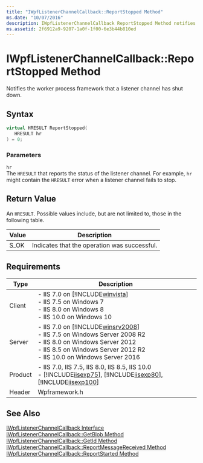 ```yaml
---
title: "IWpfListenerChannelCallback::ReportStopped Method"
ms.date: "10/07/2016"
description: IWpfListenerChannelCallback ReportStopped Method notifies the worker process framework that a listener channel has shut down.
ms.assetid: 2f6912a9-9207-1a0f-1f00-6e3b44b810ed
---
```

# IWpfListenerChannelCallback::ReportStopped Method
Notifies the worker process framework that a listener channel has shut down.  
  
## Syntax  
  
```cpp  
virtual HRESULT ReportStopped(  
   HRESULT hr  
) = 0;  
```  
  
### Parameters  
 `hr`  
 The `HRESULT` that reports the status of the listener channel. For example, `hr` might contain the `HRESULT` error when a listener channel fails to stop.  
  
## Return Value  
 An `HRESULT`. Possible values include, but are not limited to, those in the following table.  
  
|Value|Description|  
|-----------|-----------------|  
|S_OK|Indicates that the operation was successful.|  
  
## Requirements  
  
|Type|Description|  
|----------|-----------------|  
|Client|-   IIS 7.0 on [!INCLUDE[winvista](../../wmi-provider/includes/winvista-md.md)]<br />-   IIS 7.5 on Windows 7<br />-   IIS 8.0 on Windows 8<br />-   IIS 10.0 on Windows 10|  
|Server|-   IIS 7.0 on [!INCLUDE[winsrv2008](../../wmi-provider/includes/winsrv2008-md.md)]<br />-   IIS 7.5 on Windows Server 2008 R2<br />-   IIS 8.0 on Windows Server 2012<br />-   IIS 8.5 on Windows Server 2012 R2<br />-   IIS 10.0 on Windows Server 2016|  
|Product|-   IIS 7.0, IIS 7.5, IIS 8.0, IIS 8.5, IIS 10.0<br />-   [!INCLUDE[iisexp75](../../web-development-reference/native-code-api-reference/includes/iisexp75-md.md)], [!INCLUDE[iisexp80](../../web-development-reference/native-code-api-reference/includes/iisexp80-md.md)], [!INCLUDE[iisexp100](../../web-development-reference/native-code-api-reference/includes/iisexp100-md.md)]|  
|Header|Wpframework.h|  
  
## See Also  
 [IWpfListenerChannelCallback Interface](../../web-development-reference/native-code-api-reference/iwpflistenerchannelcallback-interface.md)   
 [IWpfListenerChannelCallback::GetBlob Method](../../web-development-reference/native-code-api-reference/iwpflistenerchannelcallback-getblob-method.md)   
 [IWpfListenerChannelCallback::GetId Method](../../web-development-reference/native-code-api-reference/iwpflistenerchannelcallback-getid-method.md)   
 [IWpfListenerChannelCallback::ReportMessageReceived Method](../../web-development-reference/native-code-api-reference/iwpflistenerchannelcallback-reportmessagereceived-method.md)   
 [IWpfListenerChannelCallback::ReportStarted Method](../../web-development-reference/native-code-api-reference/iwpflistenerchannelcallback-reportstarted-method.md)
